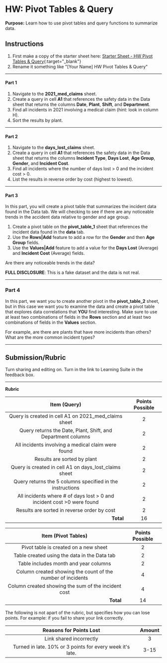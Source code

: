 # HW: Pivot Tables & Query

**Purpose:** Learn how to use pivot tables and query functions to summarize data.

## Instructions
1. First make a copy of the starter sheet here:
   [Starter Sheet - HW Pivot Tables & Query](https://docs.google.com/spreadsheets/d/1__eHBgjb9pZAlpfAtQ35LTMt8a-BroQ79vLmHEwzdzU/edit?gid=0#gid=0){:target="_blank"}
2. Rename it something like "[Your Name] HW Pivot Tables & Query"
 
---

#### Part 1
1. Navigate to the **2021_med_claims** sheet.
2. Create a query in cell **A1** that references the safety data in the Data sheet that returns the columns **Date**, **Plant**,
   **Shift**, and **Department**.
3. Find all incidents in 2021 involving a medical claim (hint: look in column H).
4. Sort the results by plant.

---

#### Part 2
1. Navigate to the **days_lost_claims** sheet.
2. Create a query in cell **A1** that references the safety data in the Data sheet that returns the columns **Incident 
   Type**, **Days Lost**, **Age Group**, **Gender**, and **Incident Cost**.
3. Find all incidents where the number of days lost > 0 and the incident cost > 0.
4. List the results in reverse order by cost (highest to lowest).

---

#### Part 3

In this part, you will create a pivot table that summarizes the incident data found in the Data tab. We will 
checking to see if there are any noticeable trends in the accident data relative to gender and age group.

1. Create a pivot table on the **pivot_table_1** sheet that references the incident data found in the **data** tab. 
2. Use the **Rows|Add** feature to add a row for the **Gender** and then **Age Group** fields.
2. Use the **Values|Add** feature to add a value for the **Days Lost** (Average) and **Incident Cost** (Average) fields. 

Are there any noticeable trends in the data?

**FULL DISCLOSURE**: This is a fake dataset and the data is not real.

---

### Part 4

In this part, we want you to create another pivot in the **pivot_table_2** sheet, but in this case we want you to 
examine the data and create a pivot table that explores data correlations that **YOU** find interesting. Make sure to 
use at least two combinations of fields in the **Rows** section and at least two combinations of fields in the **Values** 
section.

For example, are there are plants that have more incidents than others? What are the more common incident types?

---

## Submission/Rubric
Turn sharing and editing on. Turn in the link to Learning Suite in the feedback box.

---

**Rubric**

|                              Item (Query)                              | Points Possible |
|:----------------------------------------------------------------------:|:---------------:|
|          Query is created in cell A1 on 2021_med_claims sheet          |        2        |
|      Query returns the Date, Plant, Shift, and Department columns      |        2        |
|           All incidents involving a medical claim were found           |        2        |
|                      Results are sorted by plant                       |        2        |
|         Query is created in cell A1 on days_lost_claims sheet          |        2        |
|       Query returns the 5 columns specified in the instructions        |        2        |
| All incidents where # of days lost > 0 and incident cost >0 were found |        2        |
|              Results are sorted in reverse order by cost               |        2        |
|             <div style="text-align: right">**Total**</div>             |       16        |

|                            Item (Pivot Tables)                            | Points Possible |
|:-------------------------------------------------------------------------:|:---------------:|
|                   Pivot table is created on a new sheet                   |        2        |
|               Table created using the data in the Data tab                |        2        |
|                   Table includes month and year columns                   |        2        |
|        Column created showing the count of the number of incidents        |        4        |
|            Column created showing the sum of the incident cost            |        4        |
|              <div style="text-align: right">**Total**</div>               |       14        |

The following is not apart of the rubric, but specifies how you can lose points. For example: if you fail to share your link correctly.

|                      **Reasons for Points Lost**                      | **Amount** |  
|:---------------------------------------------------------------------:|:----------:|
|                        Link shared incorrectly                        |     3      |
|       Turned in late. 10% or 3 points for every week it's late.       |    3-15    |
